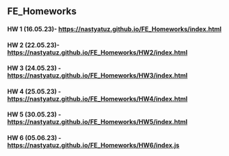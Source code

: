 ## FE_Homeworks

#### HW 1 (16.05.23)- https://nastyatuz.github.io/FE_Homeworks/index.html
#### HW 2 (22.05.23)- https://nastyatuz.github.io/FE_Homeworks/HW2/index.html
#### HW 3 (24.05.23) - https://nastyatuz.github.io/FE_Homeworks/HW3/index.html
#### HW 4 (25.05.23) - https://nastyatuz.github.io/FE_Homeworks/HW4/index.html
#### HW 5 (30.05.23) - https://nastyatuz.github.io/FE_Homeworks/HW5/index.html
#### HW 6 (05.06.23) - https://nastyatuz.github.io/FE_Homeworks/HW6/index.js
